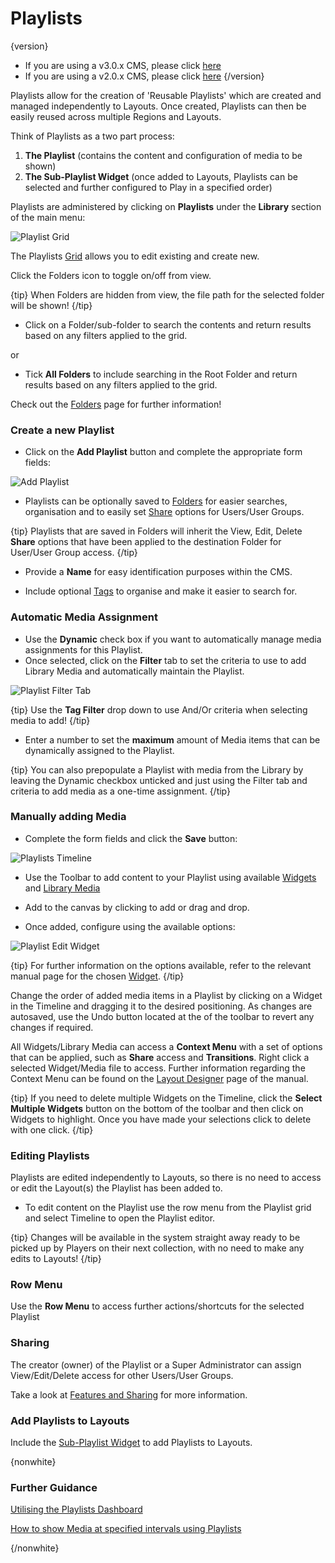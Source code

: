<!--toc=media-->

# Playlists

{version}

- If you are using a v3.0.x CMS, please click [here](media_playlists_3.html)
- If you are using a v2.0.x CMS, please click [here](media_playlists_2.html)
  {/version}

Playlists allow for the creation of 'Reusable Playlists' which are created and managed independently to Layouts. Once created, Playlists can then be easily reused across multiple Regions and Layouts.

Think of Playlists as a two part process:

1. **The Playlist** (contains the content and configuration of media to be shown)
2. **The Sub-Playlist Widget** (once added to Layouts, Playlists can be selected and further configured to Play in a specified order)

Playlists are administered by clicking on **Playlists** under the **Library** section of the main menu:

![Playlist Grid](img/v3_media_playlists_grid.png)

The Playlists [Grid](tour_grids.html) allows you to edit existing and create new. 

Click the Folders icon to toggle on/off from view.  

{tip}
When Folders are hidden from view, the file path for the selected folder will be shown!
{/tip}

- Click on a Folder/sub-folder to search the contents and return results based on any filters applied to the grid.

or

- Tick **All Folders** to include searching in the Root Folder and return results based on any filters applied to the grid.

Check out the [Folders](/manual/en/tour_folders.html) page for further information!

### Create a new Playlist

- Click on the **Add Playlist** button and complete the appropriate form fields:


![Add Playlist](img/v3_media_playlists_add.png)

- Playlists can be optionally saved to [Folders](tour_folders.html) for easier searches, organisation and to easily set [Share](users_features_and_sharing.html) options for Users/User Groups.

{tip}
Playlists that are saved in Folders will inherit the View, Edit, Delete **Share** options that have been applied to the destination Folder for User/User Group access. 
{/tip}

- Provide a **Name** for easy identification purposes within the CMS.

- Include optional [Tags](tour_tags.html) to organise and make it easier to search for.

### Automatic Media Assignment

- Use the **Dynamic** check box if you want to automatically manage media assignments for this Playlist.
- Once selected, click on the **Filter** tab to set the criteria to use to add Library Media and automatically maintain the Playlist. 

![Playlist Filter Tab](img/v3.1_media_playlists_filter_tab.png)

{tip}
Use the **Tag Filter** drop down to use And/Or criteria when selecting media to add!
{/tip}

- Enter a number to set the **maximum** amount of Media items that can be dynamically assigned to the Playlist.

{tip}
You can also prepopulate a Playlist with media from the Library by leaving the Dynamic checkbox unticked and just using the Filter tab and criteria to add media as a one-time assignment.
{/tip}

### Manually adding Media

- Complete the form fields and click the **Save** button:

![Playlists Timeline](img/v3.1_media_playlists_timeline.png)

- Use the Toolbar to add content to your Playlist using available [Widgets](layouts_widgets.html) and [Library Media](layouts_library_search.html) 
- Add to the canvas by clicking to add or drag and drop.

- Once added, configure using the available options:


![Playlist Edit Widget](img/v3.1_media_playlists_edit_widget.png)

{tip}
For further information on the options available, refer to the relevant manual page for the chosen [Widget](media_modules.html).
{/tip}

Change the order of added media items in a Playlist by clicking on a Widget in the Timeline and dragging it to the desired positioning. As changes are autosaved, use the Undo button located at the of the toolbar to revert any changes if required.

All Widgets/Library Media can access a **Context Menu** with a set of options that can be applied, such as **Share** access and **Transitions**. Right click a selected Widget/Media file to access. Further information regarding the Context Menu can be found on the [Layout Designer](layouts_designer.html) page of the manual.

{tip}
If you need to delete multiple Widgets on the Timeline, click the **Select Multiple Widgets** button on the bottom of the toolbar and then click on Widgets to highlight. Once you have made your selections click to delete with one click.
{/tip}

### Editing Playlists

Playlists are edited independently to Layouts, so there is no need to access or edit the Layout(s) the Playlist has been added to.

- To edit content on the Playlist use the row menu from the Playlist grid and select Timeline to open the Playlist editor.

{tip}
Changes will be available in the system straight away ready to be picked up by Players on their next collection, with no need to make any edits to Layouts!
{/tip}

### Row Menu

Use the **Row Menu** to access further actions/shortcuts for the selected Playlist

### Sharing

The creator (owner) of the Playlist or a Super Administrator can assign View/Edit/Delete access for other Users/User Groups.

Take a look at [Features and Sharing](users_features_and_sharing.html) for more information.

### Add Playlists to Layouts

Include the [Sub-Playlist Widget](media_module_subplaylist.html) to add Playlists to Layouts.

{nonwhite}
### Further Guidance

[Utilising the Playlists Dashboard](https://community.xibo.org.uk/t/utilising-the-playlists-dashboard/21966)

[How to show Media at specified intervals using Playlists](https://community.xibo.org.uk/t/how-to-show-media-at-specified-intervals-using-playlists/20790)

{/nonwhite}

